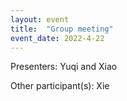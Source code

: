 ```yaml
---
layout: event
title:  "Group meeting"
event_date: 2022-4-22
---
```


Presenters: Yuqi and Xiao

Other participant(s): Xie
